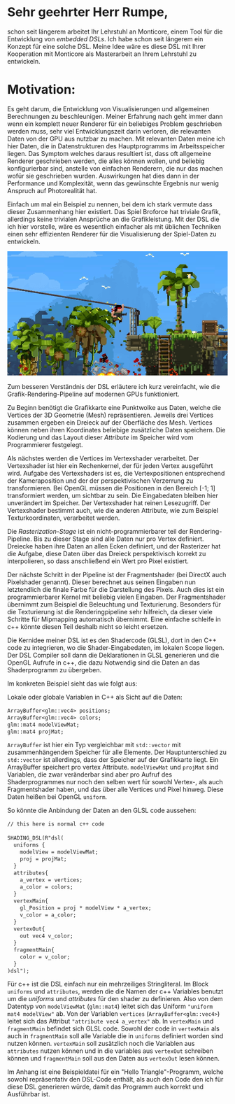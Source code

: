 # Sehr geehrter Herr Rumpe,

schon seit längerem arbeitet Ihr Lehrstuhl an Monticore, einem Tool
für die Entwicklung von _embedded DSLs_. Ich habe schon seit längerem
ein Konzept für eine solche DSL.  Meine Idee wäre es diese DSL mit
Ihrer Kooperation mit Monticore als Masterarbeit an Ihrem Lehrstuhl
zu entwickeln.

# Motivation:

Es geht darum, die Entwicklung von Visualisierungen und allgemeinen
Berechnungen zu beschleunigen.  Meiner Erfahrung nach geht immer dann
wenn ein komplett neuer Renderer für ein beliebiges Problem
geschrieben werden muss, sehr viel Entwicklungszeit darin verloren,
die relevanten Daten von der GPU aus nutzbar zu machen.  Mit
relevanten Daten meine ich hier Daten, die in Datenstrukturen des
Hauptprogramms im Arbeitsspeicher liegen.  Das Symptom welches daraus
resultiert ist, dass oft allgemeine Renderer geschrieben werden, die
alles können wollen, und beliebig konfigurierbar sind, anstelle von
einfachen Renderern, die nur das machen wofür sie geschrieben
wurden. Auswirkungen hat dies dann in der Performance und Komplexität,
wenn das gewünschte Ergebnis nur wenig Anspruch auf Photorealität hat.

Einfach um mal ein Beispiel zu nennen, bei dem ich stark vermute dass
dieser Zusammenhang hier existiert.  Das Spiel Broforce hat triviale
Grafik, allerdings keine trivialen Ansprüche an die Grafikleistung.
Mit der DSL die ich hier vorstelle, wäre es wesentlich einfacher als
mit üblichen Techniken einen sehr effizienten Renderer für die
Visualisierung der Spiel-Daten zu entwickeln.

![Simple rendering with high CPU usage](./broforce-frame.png "Broforce")

Zum besseren Verständnis der DSL erläutere ich kurz vereinfacht, wie
die Grafik-Rendering-Pipeline auf modernen GPUs funktioniert.

Zu Beginn benötigt die Grafikkarte eine Punktwolke aus Daten,
welche die Vertices der 3D Geometrie (Mesh) repräsentieren. Jeweils drei
Vertices zusammen ergeben ein Dreieck auf der Oberfläche des
Mesh. Vertices können neben ihren Koordinates beliebige zusätzliche
Daten speichern.  Die Kodierung und das Layout dieser _Attribute_ im
Speicher wird vom Programmierer festgelegt.

Als nächstes werden die Vertices im Vertexshader
verarbeitet. Der Vertexshader ist hier ein Rechenkernel, der für jeden Vertex ausgeführt wird. Aufgabe des Vertexshaders ist es, die
Vertexpositionen entsprechend der Kameraposition und der der
perspektivischen Verzerrung zu transformieren. Bei OpenGL müssen die
Positionen in den Bereich [-1; 1] transformiert werden, um sichtbar zu sein. Die
Eingabedaten bleiben hier unverändert im Speicher. Der Vertexshader
hat reinen Lesezugriff. Der Vertexshader bestimmt auch, wie die
anderen Attribute, wie zum Beispiel Texturkoordinaten, verarbeitet
werden.

Die _Rasterization-Stage_ ist ein nicht-programmierbarer teil der
Rendering-Pipeline. Bis zu dieser Stage sind alle Daten nur pro Vertex
definiert.  Dreiecke haben ihre Daten an allen Ecken definiert, und
der Rasterizer hat die Aufgabe, diese Daten über das Dreieck
perspektivisch korrekt zu interpolieren, so dass anschließend ein Wert
pro Pixel existiert.

Der nächste Schritt in der Pipeline ist der Fragmentshader (bei
DirectX auch Pixelshader genannt).  Dieser berechnet aus seinen
Eingaben nun letztendlich die finale Farbe für die Darstellung des
Pixels. Auch dies ist ein programmierbarer Kernel mit beliebig vielen
Eingaben.  Der Fragmentshader übernimmt zum Beispiel die Beleuchtung und
Texturierung.  Besonders für die Texturierung ist die Renderingpipeline
sehr hilfreich, da dieser viele Schritte für Mipmapping automatisch
übernimmt. Eine einfache schleife in c++ könnte diesen Teil deshalb
nicht so leicht ersetzen.

Die Kernidee meiner DSL ist es den Shadercode (GLSL), dort in den C++
code zu integrieren, wo die Shader-Eingabedaten, im lokalen Scope
liegen. Der DSL Compiler soll dann die Deklarationen in GLSL
generieren und die OpenGL Aufrufe in c++, die dazu Notwendig sind die
Daten an das Shaderprogramm zu übergeben.

Im konkreten Beispiel sieht das wie folgt aus:

Lokale oder globale Variablen in C++ als Sicht auf die Daten:

    ArrayBuffer<glm::vec4> positions;
    ArrayBuffer<glm::vec4> colors;
    glm::mat4 modelViewMat;
    glm::mat4 projMat;

`ArrayBuffer` ist hier ein Typ vergleichbar mit `std::vector` mit
zusammenhängendem Speicher für alle Elemente. Der Hauptunterschied zu
`std::vector` ist allerdings, dass der Speicher auf der Grafikkarte
liegt. Ein ArrayBuffer speichert pro vertex Attribute. `modelViewMat`
und `projMat` sind Variablen, die zwar veränderbar sind aber pro
Aufruf des Shaderprogrammes nur noch den selben wert für sowohl
Vertex-, als auch Fragmentshader haben, und das über alle Vertices und
Pixel hinweg.  Diese Daten heißen bei OpenGL `uniform`.

So könnte die Anbindung der Daten an den GLSL code aussehen:

    // this here is normal c++ code

    SHADING_DSL(R"dsl(
      uniforms {
        modelView = modelViewMat;
        proj = projMat;
      }
      attributes{
        a_vertex = vertices;
        a_color = colors;
      }
      vertexMain{
        gl_Position = proj * modelView * a_vertex;
        v_color = a_color;
      }
      vertexOut{
        out vec4 v_color;
      }
      fragmentMain{
        color = v_color;
      }
    )dsl");

Für c++ ist die DSL einfach nur ein mehrzeiliges Stringliteral. Im
Block `uniforms` und `attributes`, werden die die Namen der c++
Variables benutzt um die _uniforms_ und _attributes_ für den shader
zu definieren. Also von dem Datentyp von `modelViewMat` (`glm::mat4`)
leitet sich das Uniform `"uniform mat4 modelView"` ab. Von der Variablen
`vertices` (`ArrayBuffer<glm::vec4>`) leitet sich das Attribut
`"attribute vec4 a_vertex"` ab. In `vertexMain` und `fragmentMain`
befindet sich GLSL code. Sowohl der code in `vertexMain` als auch in
`fragmentMain` soll alle Variable die in `uniforms` definiert worden
sind nutzen können. `vertexMain` soll zusätzlich noch die Variablen aus
`attributes` nutzen können und in die variables aus `vertexOut`
schreiben können und `fragmentMain` soll aus den Daten aus `vertexOut`
lesen können.

Im Anhang ist eine Beispieldatei für ein "Hello Triangle"-Programm,
welche sowohl repräsentativ den DSL-Code enthält, als auch den Code
den ich für diese DSL generieren würde, damit das Programm auch
korrekt und Ausführbar ist.
